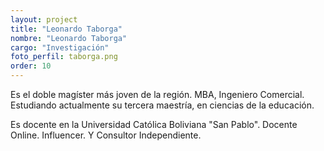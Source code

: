 ```yaml
---
layout: project
title: "Leonardo Taborga"
nombre: "Leonardo Taborga"
cargo: "Investigación"
foto_perfil: taborga.png
order: 10
---
```


Es el doble magíster más joven de la región. MBA, Ingeniero Comercial. Estudiando actualmente su tercera maestría, en ciencias de la educación.

Es docente en la Universidad Católica Boliviana "San Pablo". Docente Online. Influencer. Y Consultor Independiente.
